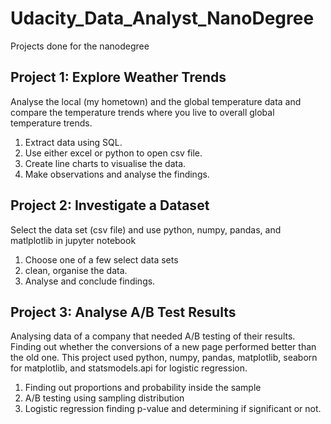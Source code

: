 # Udacity_Data_Analyst_NanoDegree
Projects done for the nanodegree

## Project 1: Explore Weather Trends
Analyse the local (my hometown) and the global temperature data and compare the temperature trends where you live to overall global temperature trends.
1. Extract data using SQL.
2. Use either excel or python to open csv file.
3. Create line charts to visualise the data.
4. Make observations and analyse the findings.

## Project 2: Investigate a Dataset
Select the data set (csv file) and use python, numpy, pandas, and matlplotlib in jupyter notebook
1. Choose one of a few select data sets
2. clean, organise the data.
3. Analyse and conclude findings.



## Project 3: Analyse A/B Test Results
Analysing data of a company that needed A/B testing of their results.
Finding out whether the conversions of a new page performed better than the old one.
This project used python, numpy, pandas, matplotlib, seaborn for matplotlib, and statsmodels.api for logistic regression.
1. Finding out proportions and probability inside the sample
2. A/B testing using sampling distribution
3. Logistic regression finding p-value and determining if significant or not.
